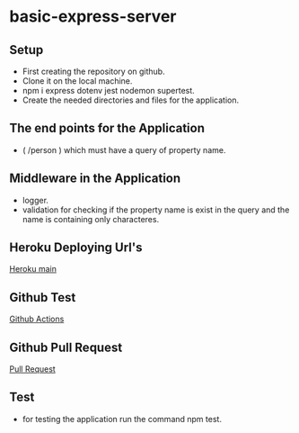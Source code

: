 # basic-express-server

## Setup
* First creating the repository on github.
* Clone it on the local machine.
* npm i express dotenv jest nodemon supertest.
* Create the needed directories and files for the application.

## The end points for the Application
* ( /person ) which must have a query of property name.

## Middleware in the Application 
* logger.
* validation for checking if the property name is exist in the query and the name is containing only characteres.

## Heroku Deploying Url's

[Heroku main](https://hamza-basic-express-server.herokuapp.com/person?name=validName)

## Github Test
[Github Actions](https://github.com/hamzashamoun96/basic-express-server/actions)

## Github Pull Request
[Pull Request](https://github.com/hamzashamoun96/basic-express-server/pull/1)

## Test
* for testing the application run the command npm test.
